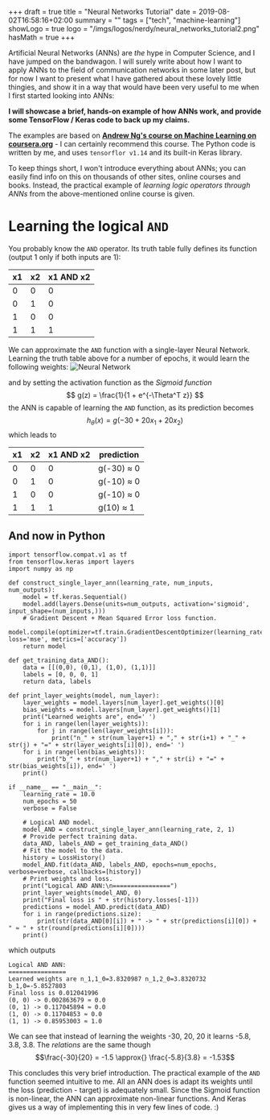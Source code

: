 +++
draft = true
title = "Neural Networks Tutorial"
date = 2019-08-02T16:58:16+02:00
summary = ""
tags = ["tech", "machine-learning"]
showLogo = true
logo = "/imgs/logos/nerdy/neural_networks_tutorial2.png"
hasMath = true
+++

Artificial Neural Networks (ANNs) are *the* hype in Computer Science, and I have jumped on the bandwagon.
I will surely write about how I want to apply ANNs to the field of communication networks in some later post, but for now I want to present what I have gathered about these lovely little thingies, and show it in a way that would have been very useful to me when I first started looking into ANNs:

**I will showcase a brief, hands-on example of how ANNs work, and provide some TensorFlow / Keras code to back up my claims.**

The examples are based on [**Andrew Ng's course on Machine Learning on coursera.org**](https://www.coursera.org/learn/machine-learning/home/welcome) - I can certainly recommend this course. The Python code is written by me, and uses `tensorflor v1.14` and its built-in Keras library.

To keep things short, I won't introduce everything about ANNs; you can easily find info on this on thousands of other sites, online courses and books.
Instead, the practical example of *learning logic operators through ANNs* from the above-mentioned online course is given.

Learning the logical `AND`
===
You probably know the `AND` operator. Its truth table fully defines its function (output 1 only if both inputs are 1):

<table class="mdl-data-table mdl-js-data-table mdl-shadow--2dp">
  <thead>
    <tr>
      <th>x1</th>
      <th>x2</th>
      <th>x1 AND x2</th>
    </tr>
  </thead>
  <tbody>
    <tr>
      <td>0</td>
      <td>0</td>
      <td>0</td>
    </tr>
    <tr>
      <td>0</td>
      <td>1</td>
      <td>0</td>
    </tr>
    <tr>
      <td>1</td>
      <td>0</td>
      <td>0</td>
    </tr>
	<tr>
      <td>1</td>
      <td>1</td>
      <td>1</td>
    </tr>
  </tbody>
</table>

We can approximate the `AND` function with a single-layer Neural Network. Learning the truth table above for a number of epochs, it would learn the following weights:
![Neural Network](/imgs/neural-network-tutorial/ann_AND.png)

and by setting the activation function as the *Sigmoid function*
$$ g(z) = \frac{1}{1 + e^{-\Theta^T z}} $$
the ANN is capable of learning the `AND` function, as its prediction becomes
$$ h_\theta(x) = g(-30 + 20x_1 + 20x_2) $$
which leads to 

<table class="mdl-data-table mdl-js-data-table mdl-shadow--2dp">
  <thead>
    <tr>
      <th>x1</th>
      <th>x2</th>
      <th>x1 AND x2</th>
	  <th>prediction</th>
    </tr>
  </thead>
  <tbody>
    <tr>
      <td>0</td>
      <td>0</td>
      <td>0</td>
	  <td>g(-30) ≈ 0</td>
    </tr>
    <tr>
      <td>0</td>
      <td>1</td>
      <td>0</td>
	  <td>g(-10) ≈ 0</td>
    </tr>
    <tr>
      <td>1</td>
      <td>0</td>
      <td>0</td>
	  <td>g(-10) ≈ 0</td>
    </tr>
	<tr>
      <td>1</td>
      <td>1</td>
      <td>1</td>
	  <td>g(10) ≈ 1</td>
    </tr>
  </tbody>
</table>

And now in Python
---

```
import tensorflow.compat.v1 as tf
from tensorflow.keras import layers
import numpy as np

def construct_single_layer_ann(learning_rate, num_inputs, num_outputs):
	model = tf.keras.Sequential()	
	model.add(layers.Dense(units=num_outputs, activation='sigmoid', input_shape=(num_inputs,)))
	# Gradient Descent + Mean Squared Error loss function.
	model.compile(optimizer=tf.train.GradientDescentOptimizer(learning_rate), loss='mse', metrics=['accuracy'])
	return model

def get_training_data_AND():
	data = [[(0,0), (0,1), (1,0), (1,1)]]
	labels = [0, 0, 0, 1]
	return data, labels

def print_layer_weights(model, num_layer):
	layer_weights = model.layers[num_layer].get_weights()[0]
	bias_weights = model.layers[num_layer].get_weights()[1]	
	print("Learned weights are", end=' ')	
	for i in range(len(layer_weights)):
		for j in range(len(layer_weights[i])):
			print("n_" + str(num_layer+1) + "," + str(i+1) + "_" + str(j) + "=" + str(layer_weights[i][0]), end=' ')
	for i in range(len(bias_weights)):
		print("b_" + str(num_layer+1) + "," + str(i) + "=" + str(bias_weights[i]), end=' ')
	print()

if __name__ == "__main__":
	learning_rate = 10.0
	num_epochs = 50
	verbose = False

	# Logical AND model.	
	model_AND = construct_single_layer_ann(learning_rate, 2, 1)
	# Provide perfect training data.
	data_AND, labels_AND = get_training_data_AND()
	# Fit the model to the data.
	history = LossHistory()
	model_AND.fit(data_AND, labels_AND, epochs=num_epochs, verbose=verbose, callbacks=[history])
	# Print weights and loss.
	print("Logical AND ANN:\n================")
	print_layer_weights(model_AND, 0)
	print("Final loss is " + str(history.losses[-1]))	
	predictions = model_AND.predict(data_AND)
	for i in range(predictions.size):		
		print(str(data_AND[0][i]) + " -> " + str(predictions[i][0]) + " ≈ " + str(round(predictions[i][0])))	
	print()
```

which outputs

```
Logical AND ANN:
================
Learned weights are n_1,1_0=3.8320987 n_1,2_0=3.8320732 b_1,0=-5.8527803 
Final loss is 0.012041996
(0, 0) -> 0.002863679 ≈ 0.0
(0, 1) -> 0.117045894 ≈ 0.0
(1, 0) -> 0.11704853 ≈ 0.0
(1, 1) -> 0.85953003 ≈ 1.0
```

We can see that instead of learning the weights -30, 20, 20 it learns -5.8, 3.8, 3.8. The *relations* are the same though
$$\frac{-30}{20} = -1.5 \approx{} \frac{-5.8}{3.8} = -1.53$$

This concludes this very brief introduction. The practical example of the `AND` function seemed intuitive to me. All an ANN does is adapt its weights until the loss (prediction - target) is adequately small. Since the Sigmoid function is non-linear, the ANN can approximate non-linear functions. And Keras gives us a way of implementing this in very few lines of code. :)